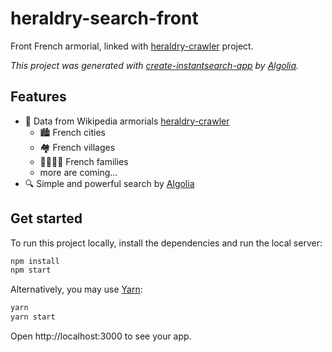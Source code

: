 # heraldry-search-front
Front French armorial, linked with [heraldry-crawler](https://github.com/bertrandda/heraldry-crawler) project.

_This project was generated with [create-instantsearch-app](https://github.com/algolia/create-instantsearch-app) by [Algolia](https://algolia.com)._

## Features
- 📖 Data from Wikipedia armorials [heraldry-crawler](https://github.com/bertrandda/heraldry-crawler)
  - 🏙 French cities
  - 🏘 French villages
  - 👨‍👩‍👧‍👦 French families
  - more are coming...
- 🔍 Simple and powerful search by [Algolia](https://algolia.com)

## Get started
To run this project locally, install the dependencies and run the local server:

```sh
npm install
npm start
```

Alternatively, you may use [Yarn](https://http://yarnpkg.com/):

```sh
yarn
yarn start
```

Open http://localhost:3000 to see your app.
